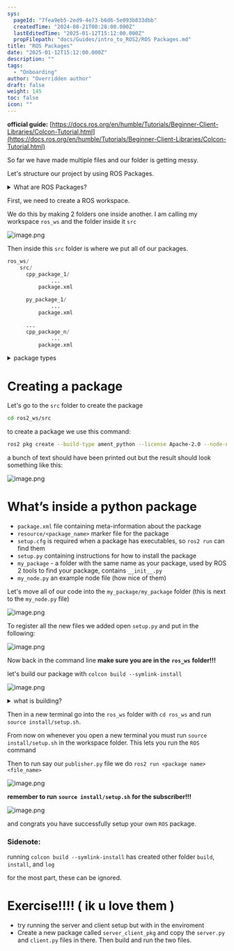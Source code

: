 ```yaml
---
sys:
  pageId: "7fea9eb5-2ed9-4e73-b6d6-5e093b833dbb"
  createdTime: "2024-08-21T00:28:00.000Z"
  lastEditedTime: "2025-01-12T15:12:00.000Z"
  propFilepath: "docs/Guides/intro_to_ROS2/ROS Packages.md"
title: "ROS Packages"
date: "2025-01-12T15:12:00.000Z"
description: ""
tags:
  - "Onboarding"
author: "Overridden author"
draft: false
weight: 145
toc: false
icon: ""
---
```


**official guide:** [https://docs.ros.org/en/humble/Tutorials/Beginner-Client-Libraries/Colcon-Tutorial.html](https://docs.ros.org/en/humble/Tutorials/Beginner-Client-Libraries/Colcon-Tutorial.html)

So far we have made multiple files and our folder is getting messy.

Let's structure our project by using ROS Packages.

<details>

<summary>What are ROS Packages?</summary>

ROS Packages are, as the name implies, packages of code that are highly sharable between ROS developers.

They consist of a folder, `package.xml` file, and source code

```python
      cpp_package_1/
		      ... imagine much code files here ..
          package.xml
```

</details>

First, we need to create a ROS workspace.

We do this by making 2 folders one inside another. I am calling my workspace `ros_ws` and the folder inside it `src`

![image.png](https://prod-files-secure.s3.us-west-2.amazonaws.com/d518164a-d88e-44d1-a4ee-3adb3bd8bce0/70706947-fd18-4537-a67b-e12946812d31/image.png?X-Amz-Algorithm=AWS4-HMAC-SHA256&X-Amz-Content-Sha256=UNSIGNED-PAYLOAD&X-Amz-Credential=ASIAZI2LB4665KXUM2DZ%2F20250223%2Fus-west-2%2Fs3%2Faws4_request&X-Amz-Date=20250223T170214Z&X-Amz-Expires=3600&X-Amz-Security-Token=IQoJb3JpZ2luX2VjEN%2F%2F%2F%2F%2F%2F%2F%2F%2F%2F%2FwEaCXVzLXdlc3QtMiJGMEQCIC5arHMm68ZNH19OecQOyyDXuSCBwvYGc38J9u8eMYmhAiBweg0hO%2BkvbrPJxhlZ%2Fn1zazVEyfQVPX0HU%2Bl8zQesEir%2FAwgYEAAaDDYzNzQyMzE4MzgwNSIM6L5FbdEyjCtKlMv0KtwDtcnA0Ji9K5eXV%2FiaV3hniBRpztPD7iQwS%2FqZnMHvKIGIqfK2xu8yz0eqaOezndVG7EA1WoUACSc7eQQ7NOnc18qBizW6lURJT95%2FgLm3DVLkD2uLmy9VJn6js1DsiMbhy0HHpqTjh6YKntj16uAWcHayHk4%2BNO3DCn4YHcxuVVINzkliv2PPpG%2BZXSUxbYE6oEjlUmyW%2BadZCPuy57RPzFuQBu5lPyA6IqEpejBCnyuXH%2FChRmjwke2vvD%2BfZJJUN%2BOuEDJCzEtPg5afhNLpPPzsiaFWrUeiNrbreho%2FIVDJZavs9S%2BSYutJ2YhqcU4xp1sXw%2Bor0Kp7%2B32cP2bKHEJ%2FCO23vJ1O7bNq%2FLJam08H8FyALNkMwZG%2FxsgpQ%2FsmCpDUnnCKOAQgPUbjyvKINNFkTTFIQ%2FbCtDR536%2Bd2A1XIdsOz24h10B6vWXfybLr3QBbANLfY4BTZx0NbZIwuclcF7FeUHxAo56s%2F%2BQ3tmzlvFd3I%2B3ckTltIV2Q6F%2FPr20zd1I0nN5mKbJCNasqXepRjB7Yrj0OnevgucdGJ%2Fpqm0XQeLdQ9trVbVns6WhgBw%2FntS2suOj6Whx595F5%2FTqRoqjfqnDgfV9kgxOhT%2BwHtGLiZ%2BChCYqi2eMwxPLsvQY6pgEafXcAaPF2Jyze%2BgcgJZ3VWY9wzolNCYURCmRkJFZZywzr9Yl8QJ6oMDi2SM2DELPaTapP8%2FLVuzBYvtqX50ASiGHXl%2BM9u6BKnGESBumN1GGA1A24HdK4tFlwABrgnY%2Ftb95q02Lx0gkIk41kU2RbzuKwgbfT1hGAFonYCJ0CgI5q3jCHFOXeGnDpqHvxlGkuBom3rf51TBgOsQ%2Bd03SrFdr%2BqnWO&X-Amz-Signature=846b68b5522d2267fde8a5853ccf0df3c7e5cfbd9160c2b091d077bdb9870668&X-Amz-SignedHeaders=host&x-id=GetObject)

Then inside this `src` folder is where we put all of our packages.

```python
ros_ws/
    src/
      cpp_package_1/
		      ...
          package.xml

      py_package_1/
		      ...
          package.xml

      ...
      cpp_package_n/
		      ...
          package.xml

```

<details>

<summary>package types</summary>

packages can be either `C++` or python.

the intern file structure is different for each but for this guide we will stick to creating python packages

</details>

# Creating a package

Let's go to the `src` folder to create the package

```bash
cd ros2_ws/src
```

to create a package we use this command:

```bash
ros2 pkg create --build-type ament_python --license Apache-2.0 --node-name my_node my_package
```

a bunch of text should have been printed out but the result should look something like this:

![image.png](https://prod-files-secure.s3.us-west-2.amazonaws.com/d518164a-d88e-44d1-a4ee-3adb3bd8bce0/e6cf1e3f-8512-4a3e-b131-079f800bf3e8/image.png?X-Amz-Algorithm=AWS4-HMAC-SHA256&X-Amz-Content-Sha256=UNSIGNED-PAYLOAD&X-Amz-Credential=ASIAZI2LB4665KXUM2DZ%2F20250223%2Fus-west-2%2Fs3%2Faws4_request&X-Amz-Date=20250223T170214Z&X-Amz-Expires=3600&X-Amz-Security-Token=IQoJb3JpZ2luX2VjEN%2F%2F%2F%2F%2F%2F%2F%2F%2F%2F%2FwEaCXVzLXdlc3QtMiJGMEQCIC5arHMm68ZNH19OecQOyyDXuSCBwvYGc38J9u8eMYmhAiBweg0hO%2BkvbrPJxhlZ%2Fn1zazVEyfQVPX0HU%2Bl8zQesEir%2FAwgYEAAaDDYzNzQyMzE4MzgwNSIM6L5FbdEyjCtKlMv0KtwDtcnA0Ji9K5eXV%2FiaV3hniBRpztPD7iQwS%2FqZnMHvKIGIqfK2xu8yz0eqaOezndVG7EA1WoUACSc7eQQ7NOnc18qBizW6lURJT95%2FgLm3DVLkD2uLmy9VJn6js1DsiMbhy0HHpqTjh6YKntj16uAWcHayHk4%2BNO3DCn4YHcxuVVINzkliv2PPpG%2BZXSUxbYE6oEjlUmyW%2BadZCPuy57RPzFuQBu5lPyA6IqEpejBCnyuXH%2FChRmjwke2vvD%2BfZJJUN%2BOuEDJCzEtPg5afhNLpPPzsiaFWrUeiNrbreho%2FIVDJZavs9S%2BSYutJ2YhqcU4xp1sXw%2Bor0Kp7%2B32cP2bKHEJ%2FCO23vJ1O7bNq%2FLJam08H8FyALNkMwZG%2FxsgpQ%2FsmCpDUnnCKOAQgPUbjyvKINNFkTTFIQ%2FbCtDR536%2Bd2A1XIdsOz24h10B6vWXfybLr3QBbANLfY4BTZx0NbZIwuclcF7FeUHxAo56s%2F%2BQ3tmzlvFd3I%2B3ckTltIV2Q6F%2FPr20zd1I0nN5mKbJCNasqXepRjB7Yrj0OnevgucdGJ%2Fpqm0XQeLdQ9trVbVns6WhgBw%2FntS2suOj6Whx595F5%2FTqRoqjfqnDgfV9kgxOhT%2BwHtGLiZ%2BChCYqi2eMwxPLsvQY6pgEafXcAaPF2Jyze%2BgcgJZ3VWY9wzolNCYURCmRkJFZZywzr9Yl8QJ6oMDi2SM2DELPaTapP8%2FLVuzBYvtqX50ASiGHXl%2BM9u6BKnGESBumN1GGA1A24HdK4tFlwABrgnY%2Ftb95q02Lx0gkIk41kU2RbzuKwgbfT1hGAFonYCJ0CgI5q3jCHFOXeGnDpqHvxlGkuBom3rf51TBgOsQ%2Bd03SrFdr%2BqnWO&X-Amz-Signature=cf7c3570525960f45fcf94cc2b9dfd468b0c6771c49b3c4c582097344e2d06e6&X-Amz-SignedHeaders=host&x-id=GetObject)

# What’s inside a python package

- `package.xml` file containing meta-information about the package
- `resource/<package_name>` marker file for the package
- `setup.cfg` is required when a package has executables, so `ros2 run` can find them
- `setup.py` containing instructions for how to install the package
- `my_package` - a folder with the same name as your package, used by ROS 2 tools to find your package, contains `__init__.py`
- `my_node.py` an example node file (how nice of them)

Let's move all of our code into the `my_package/my_package` folder (this is next to the `my_node.py` file)

![image.png](https://prod-files-secure.s3.us-west-2.amazonaws.com/d518164a-d88e-44d1-a4ee-3adb3bd8bce0/9ce58f11-0da9-4d3e-b86d-506a9685d378/image.png?X-Amz-Algorithm=AWS4-HMAC-SHA256&X-Amz-Content-Sha256=UNSIGNED-PAYLOAD&X-Amz-Credential=ASIAZI2LB4665KXUM2DZ%2F20250223%2Fus-west-2%2Fs3%2Faws4_request&X-Amz-Date=20250223T170214Z&X-Amz-Expires=3600&X-Amz-Security-Token=IQoJb3JpZ2luX2VjEN%2F%2F%2F%2F%2F%2F%2F%2F%2F%2F%2FwEaCXVzLXdlc3QtMiJGMEQCIC5arHMm68ZNH19OecQOyyDXuSCBwvYGc38J9u8eMYmhAiBweg0hO%2BkvbrPJxhlZ%2Fn1zazVEyfQVPX0HU%2Bl8zQesEir%2FAwgYEAAaDDYzNzQyMzE4MzgwNSIM6L5FbdEyjCtKlMv0KtwDtcnA0Ji9K5eXV%2FiaV3hniBRpztPD7iQwS%2FqZnMHvKIGIqfK2xu8yz0eqaOezndVG7EA1WoUACSc7eQQ7NOnc18qBizW6lURJT95%2FgLm3DVLkD2uLmy9VJn6js1DsiMbhy0HHpqTjh6YKntj16uAWcHayHk4%2BNO3DCn4YHcxuVVINzkliv2PPpG%2BZXSUxbYE6oEjlUmyW%2BadZCPuy57RPzFuQBu5lPyA6IqEpejBCnyuXH%2FChRmjwke2vvD%2BfZJJUN%2BOuEDJCzEtPg5afhNLpPPzsiaFWrUeiNrbreho%2FIVDJZavs9S%2BSYutJ2YhqcU4xp1sXw%2Bor0Kp7%2B32cP2bKHEJ%2FCO23vJ1O7bNq%2FLJam08H8FyALNkMwZG%2FxsgpQ%2FsmCpDUnnCKOAQgPUbjyvKINNFkTTFIQ%2FbCtDR536%2Bd2A1XIdsOz24h10B6vWXfybLr3QBbANLfY4BTZx0NbZIwuclcF7FeUHxAo56s%2F%2BQ3tmzlvFd3I%2B3ckTltIV2Q6F%2FPr20zd1I0nN5mKbJCNasqXepRjB7Yrj0OnevgucdGJ%2Fpqm0XQeLdQ9trVbVns6WhgBw%2FntS2suOj6Whx595F5%2FTqRoqjfqnDgfV9kgxOhT%2BwHtGLiZ%2BChCYqi2eMwxPLsvQY6pgEafXcAaPF2Jyze%2BgcgJZ3VWY9wzolNCYURCmRkJFZZywzr9Yl8QJ6oMDi2SM2DELPaTapP8%2FLVuzBYvtqX50ASiGHXl%2BM9u6BKnGESBumN1GGA1A24HdK4tFlwABrgnY%2Ftb95q02Lx0gkIk41kU2RbzuKwgbfT1hGAFonYCJ0CgI5q3jCHFOXeGnDpqHvxlGkuBom3rf51TBgOsQ%2Bd03SrFdr%2BqnWO&X-Amz-Signature=65cb739d24d789d0fcee188da8c885857fbfec2e40d68d7f91fba2ef004aae7c&X-Amz-SignedHeaders=host&x-id=GetObject)

To register all the new files we added open `setup.py` and put in the following:

![image.png](https://prod-files-secure.s3.us-west-2.amazonaws.com/d518164a-d88e-44d1-a4ee-3adb3bd8bce0/1cd7c262-4cae-4496-9d75-c178537d24a2/image.png?X-Amz-Algorithm=AWS4-HMAC-SHA256&X-Amz-Content-Sha256=UNSIGNED-PAYLOAD&X-Amz-Credential=ASIAZI2LB4665KXUM2DZ%2F20250223%2Fus-west-2%2Fs3%2Faws4_request&X-Amz-Date=20250223T170214Z&X-Amz-Expires=3600&X-Amz-Security-Token=IQoJb3JpZ2luX2VjEN%2F%2F%2F%2F%2F%2F%2F%2F%2F%2F%2FwEaCXVzLXdlc3QtMiJGMEQCIC5arHMm68ZNH19OecQOyyDXuSCBwvYGc38J9u8eMYmhAiBweg0hO%2BkvbrPJxhlZ%2Fn1zazVEyfQVPX0HU%2Bl8zQesEir%2FAwgYEAAaDDYzNzQyMzE4MzgwNSIM6L5FbdEyjCtKlMv0KtwDtcnA0Ji9K5eXV%2FiaV3hniBRpztPD7iQwS%2FqZnMHvKIGIqfK2xu8yz0eqaOezndVG7EA1WoUACSc7eQQ7NOnc18qBizW6lURJT95%2FgLm3DVLkD2uLmy9VJn6js1DsiMbhy0HHpqTjh6YKntj16uAWcHayHk4%2BNO3DCn4YHcxuVVINzkliv2PPpG%2BZXSUxbYE6oEjlUmyW%2BadZCPuy57RPzFuQBu5lPyA6IqEpejBCnyuXH%2FChRmjwke2vvD%2BfZJJUN%2BOuEDJCzEtPg5afhNLpPPzsiaFWrUeiNrbreho%2FIVDJZavs9S%2BSYutJ2YhqcU4xp1sXw%2Bor0Kp7%2B32cP2bKHEJ%2FCO23vJ1O7bNq%2FLJam08H8FyALNkMwZG%2FxsgpQ%2FsmCpDUnnCKOAQgPUbjyvKINNFkTTFIQ%2FbCtDR536%2Bd2A1XIdsOz24h10B6vWXfybLr3QBbANLfY4BTZx0NbZIwuclcF7FeUHxAo56s%2F%2BQ3tmzlvFd3I%2B3ckTltIV2Q6F%2FPr20zd1I0nN5mKbJCNasqXepRjB7Yrj0OnevgucdGJ%2Fpqm0XQeLdQ9trVbVns6WhgBw%2FntS2suOj6Whx595F5%2FTqRoqjfqnDgfV9kgxOhT%2BwHtGLiZ%2BChCYqi2eMwxPLsvQY6pgEafXcAaPF2Jyze%2BgcgJZ3VWY9wzolNCYURCmRkJFZZywzr9Yl8QJ6oMDi2SM2DELPaTapP8%2FLVuzBYvtqX50ASiGHXl%2BM9u6BKnGESBumN1GGA1A24HdK4tFlwABrgnY%2Ftb95q02Lx0gkIk41kU2RbzuKwgbfT1hGAFonYCJ0CgI5q3jCHFOXeGnDpqHvxlGkuBom3rf51TBgOsQ%2Bd03SrFdr%2BqnWO&X-Amz-Signature=87c9512e4760311c6d936c240a5dcd464a65d84e5b5d5aa2a829713461244991&X-Amz-SignedHeaders=host&x-id=GetObject)

Now back in the command line **make sure you are in the** **`ros_ws`** **folder!!!**

let's build our package with `colcon build --symlink-install`

![image.png](https://prod-files-secure.s3.us-west-2.amazonaws.com/d518164a-d88e-44d1-a4ee-3adb3bd8bce0/2f2a0d27-b173-48fd-b189-5f5c0ce65619/image.png?X-Amz-Algorithm=AWS4-HMAC-SHA256&X-Amz-Content-Sha256=UNSIGNED-PAYLOAD&X-Amz-Credential=ASIAZI2LB4665KXUM2DZ%2F20250223%2Fus-west-2%2Fs3%2Faws4_request&X-Amz-Date=20250223T170214Z&X-Amz-Expires=3600&X-Amz-Security-Token=IQoJb3JpZ2luX2VjEN%2F%2F%2F%2F%2F%2F%2F%2F%2F%2F%2FwEaCXVzLXdlc3QtMiJGMEQCIC5arHMm68ZNH19OecQOyyDXuSCBwvYGc38J9u8eMYmhAiBweg0hO%2BkvbrPJxhlZ%2Fn1zazVEyfQVPX0HU%2Bl8zQesEir%2FAwgYEAAaDDYzNzQyMzE4MzgwNSIM6L5FbdEyjCtKlMv0KtwDtcnA0Ji9K5eXV%2FiaV3hniBRpztPD7iQwS%2FqZnMHvKIGIqfK2xu8yz0eqaOezndVG7EA1WoUACSc7eQQ7NOnc18qBizW6lURJT95%2FgLm3DVLkD2uLmy9VJn6js1DsiMbhy0HHpqTjh6YKntj16uAWcHayHk4%2BNO3DCn4YHcxuVVINzkliv2PPpG%2BZXSUxbYE6oEjlUmyW%2BadZCPuy57RPzFuQBu5lPyA6IqEpejBCnyuXH%2FChRmjwke2vvD%2BfZJJUN%2BOuEDJCzEtPg5afhNLpPPzsiaFWrUeiNrbreho%2FIVDJZavs9S%2BSYutJ2YhqcU4xp1sXw%2Bor0Kp7%2B32cP2bKHEJ%2FCO23vJ1O7bNq%2FLJam08H8FyALNkMwZG%2FxsgpQ%2FsmCpDUnnCKOAQgPUbjyvKINNFkTTFIQ%2FbCtDR536%2Bd2A1XIdsOz24h10B6vWXfybLr3QBbANLfY4BTZx0NbZIwuclcF7FeUHxAo56s%2F%2BQ3tmzlvFd3I%2B3ckTltIV2Q6F%2FPr20zd1I0nN5mKbJCNasqXepRjB7Yrj0OnevgucdGJ%2Fpqm0XQeLdQ9trVbVns6WhgBw%2FntS2suOj6Whx595F5%2FTqRoqjfqnDgfV9kgxOhT%2BwHtGLiZ%2BChCYqi2eMwxPLsvQY6pgEafXcAaPF2Jyze%2BgcgJZ3VWY9wzolNCYURCmRkJFZZywzr9Yl8QJ6oMDi2SM2DELPaTapP8%2FLVuzBYvtqX50ASiGHXl%2BM9u6BKnGESBumN1GGA1A24HdK4tFlwABrgnY%2Ftb95q02Lx0gkIk41kU2RbzuKwgbfT1hGAFonYCJ0CgI5q3jCHFOXeGnDpqHvxlGkuBom3rf51TBgOsQ%2Bd03SrFdr%2BqnWO&X-Amz-Signature=942a30b9044048afed37e080004913d5a2d726cae20825caf291bebc5425a39e&X-Amz-SignedHeaders=host&x-id=GetObject)

<details>

<summary>what is building?</summary>

if you are a CS major at Rose-Hulman you will learn the answer to this in CSSE132

but TLDR; is it combines all the code files into one program that can be run easily 

</details>

Then in a new terminal go into the `ros_ws` folder with `cd ros_ws` and run `source install/setup.sh`. 

From now on whenever you open a new terminal you must run `source install/setup.sh` in the workspace folder. This lets you run the `ROS` command

Then to run say our `publisher.py` file we do `ros2 run <package name> <file_name>`

![image.png](https://prod-files-secure.s3.us-west-2.amazonaws.com/d518164a-d88e-44d1-a4ee-3adb3bd8bce0/4f4b1219-3a44-4632-aa0a-ce3471699f59/image.png?X-Amz-Algorithm=AWS4-HMAC-SHA256&X-Amz-Content-Sha256=UNSIGNED-PAYLOAD&X-Amz-Credential=ASIAZI2LB4665KXUM2DZ%2F20250223%2Fus-west-2%2Fs3%2Faws4_request&X-Amz-Date=20250223T170214Z&X-Amz-Expires=3600&X-Amz-Security-Token=IQoJb3JpZ2luX2VjEN%2F%2F%2F%2F%2F%2F%2F%2F%2F%2F%2FwEaCXVzLXdlc3QtMiJGMEQCIC5arHMm68ZNH19OecQOyyDXuSCBwvYGc38J9u8eMYmhAiBweg0hO%2BkvbrPJxhlZ%2Fn1zazVEyfQVPX0HU%2Bl8zQesEir%2FAwgYEAAaDDYzNzQyMzE4MzgwNSIM6L5FbdEyjCtKlMv0KtwDtcnA0Ji9K5eXV%2FiaV3hniBRpztPD7iQwS%2FqZnMHvKIGIqfK2xu8yz0eqaOezndVG7EA1WoUACSc7eQQ7NOnc18qBizW6lURJT95%2FgLm3DVLkD2uLmy9VJn6js1DsiMbhy0HHpqTjh6YKntj16uAWcHayHk4%2BNO3DCn4YHcxuVVINzkliv2PPpG%2BZXSUxbYE6oEjlUmyW%2BadZCPuy57RPzFuQBu5lPyA6IqEpejBCnyuXH%2FChRmjwke2vvD%2BfZJJUN%2BOuEDJCzEtPg5afhNLpPPzsiaFWrUeiNrbreho%2FIVDJZavs9S%2BSYutJ2YhqcU4xp1sXw%2Bor0Kp7%2B32cP2bKHEJ%2FCO23vJ1O7bNq%2FLJam08H8FyALNkMwZG%2FxsgpQ%2FsmCpDUnnCKOAQgPUbjyvKINNFkTTFIQ%2FbCtDR536%2Bd2A1XIdsOz24h10B6vWXfybLr3QBbANLfY4BTZx0NbZIwuclcF7FeUHxAo56s%2F%2BQ3tmzlvFd3I%2B3ckTltIV2Q6F%2FPr20zd1I0nN5mKbJCNasqXepRjB7Yrj0OnevgucdGJ%2Fpqm0XQeLdQ9trVbVns6WhgBw%2FntS2suOj6Whx595F5%2FTqRoqjfqnDgfV9kgxOhT%2BwHtGLiZ%2BChCYqi2eMwxPLsvQY6pgEafXcAaPF2Jyze%2BgcgJZ3VWY9wzolNCYURCmRkJFZZywzr9Yl8QJ6oMDi2SM2DELPaTapP8%2FLVuzBYvtqX50ASiGHXl%2BM9u6BKnGESBumN1GGA1A24HdK4tFlwABrgnY%2Ftb95q02Lx0gkIk41kU2RbzuKwgbfT1hGAFonYCJ0CgI5q3jCHFOXeGnDpqHvxlGkuBom3rf51TBgOsQ%2Bd03SrFdr%2BqnWO&X-Amz-Signature=58ac9b0c1b9379d1af132f6eebc7fec20b494d9093d8b39415edd72167613021&X-Amz-SignedHeaders=host&x-id=GetObject)

**remember to run** **`source install/setup.sh`** **for the subscriber!!!**

![image.png](https://prod-files-secure.s3.us-west-2.amazonaws.com/d518164a-d88e-44d1-a4ee-3adb3bd8bce0/02121119-dad4-49ec-8356-c956108b4243/image.png?X-Amz-Algorithm=AWS4-HMAC-SHA256&X-Amz-Content-Sha256=UNSIGNED-PAYLOAD&X-Amz-Credential=ASIAZI2LB4665KXUM2DZ%2F20250223%2Fus-west-2%2Fs3%2Faws4_request&X-Amz-Date=20250223T170214Z&X-Amz-Expires=3600&X-Amz-Security-Token=IQoJb3JpZ2luX2VjEN%2F%2F%2F%2F%2F%2F%2F%2F%2F%2F%2FwEaCXVzLXdlc3QtMiJGMEQCIC5arHMm68ZNH19OecQOyyDXuSCBwvYGc38J9u8eMYmhAiBweg0hO%2BkvbrPJxhlZ%2Fn1zazVEyfQVPX0HU%2Bl8zQesEir%2FAwgYEAAaDDYzNzQyMzE4MzgwNSIM6L5FbdEyjCtKlMv0KtwDtcnA0Ji9K5eXV%2FiaV3hniBRpztPD7iQwS%2FqZnMHvKIGIqfK2xu8yz0eqaOezndVG7EA1WoUACSc7eQQ7NOnc18qBizW6lURJT95%2FgLm3DVLkD2uLmy9VJn6js1DsiMbhy0HHpqTjh6YKntj16uAWcHayHk4%2BNO3DCn4YHcxuVVINzkliv2PPpG%2BZXSUxbYE6oEjlUmyW%2BadZCPuy57RPzFuQBu5lPyA6IqEpejBCnyuXH%2FChRmjwke2vvD%2BfZJJUN%2BOuEDJCzEtPg5afhNLpPPzsiaFWrUeiNrbreho%2FIVDJZavs9S%2BSYutJ2YhqcU4xp1sXw%2Bor0Kp7%2B32cP2bKHEJ%2FCO23vJ1O7bNq%2FLJam08H8FyALNkMwZG%2FxsgpQ%2FsmCpDUnnCKOAQgPUbjyvKINNFkTTFIQ%2FbCtDR536%2Bd2A1XIdsOz24h10B6vWXfybLr3QBbANLfY4BTZx0NbZIwuclcF7FeUHxAo56s%2F%2BQ3tmzlvFd3I%2B3ckTltIV2Q6F%2FPr20zd1I0nN5mKbJCNasqXepRjB7Yrj0OnevgucdGJ%2Fpqm0XQeLdQ9trVbVns6WhgBw%2FntS2suOj6Whx595F5%2FTqRoqjfqnDgfV9kgxOhT%2BwHtGLiZ%2BChCYqi2eMwxPLsvQY6pgEafXcAaPF2Jyze%2BgcgJZ3VWY9wzolNCYURCmRkJFZZywzr9Yl8QJ6oMDi2SM2DELPaTapP8%2FLVuzBYvtqX50ASiGHXl%2BM9u6BKnGESBumN1GGA1A24HdK4tFlwABrgnY%2Ftb95q02Lx0gkIk41kU2RbzuKwgbfT1hGAFonYCJ0CgI5q3jCHFOXeGnDpqHvxlGkuBom3rf51TBgOsQ%2Bd03SrFdr%2BqnWO&X-Amz-Signature=1bbc8afdf62ca86b8fd9e0d86a01ac8c8a2b869ec95c25f3f6cf129113a443eb&X-Amz-SignedHeaders=host&x-id=GetObject)

and congrats you have successfully setup your own `ROS` package.

### Sidenote:

running `colcon build --symlink-install` has created other folder `build`, `install`, and `log`

for the most part, these can be ignored.

# Exercise!!!! ( ik u love them )

- try running the server and client setup but with in the enviroment
- Create a new package called `server_client_pkg` and copy the `server.py` and `client.py` files in there. Then build and run the two files.
